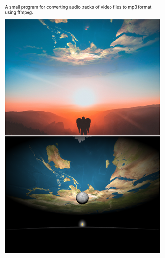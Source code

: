 A small program for converting audio tracks of video files to mp3 format using ffmpeg.

![Intro](habr/1080-3.jpg?raw=true "Intro")
![Outro](habr/1081+.png?raw=true "Outro")
